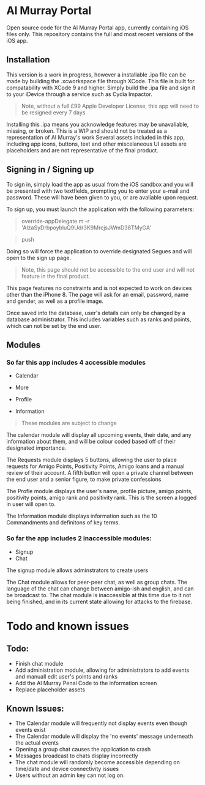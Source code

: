# Al Murray Portal

Open source code for the Al Murray Portal app, currently containing iOS files only. This repository contains the full and most recent versions of the iOS app.

## Installation

This version is a work in progress, however a installable .ipa file can be made by building the .xcworkspace file through XCode. This file is built for compatability with XCode 9 and higher. 
Simply build the .ipa file and sign it to your iDevice through a service such as Cydia Impactor. 
> Note, without a full £99 Apple Developer License, this app will need to be resigned every 7 days

Installing this .ipa means you acknowledge features may be unavaliable, missing, or broken. This is a WIP and should not be treated as a representation of Al Murray's work
Several assets included in this app, including app icons, buttons, text and other miscelaneous UI assets are placeholders and are not representative of the final product.

## Signing in / Signing up

To sign in, simply load the app as usual from the iOS sandbox and you will be presented with two textfields, prompting you to enter your e-mail and password.
These will have been given to you, or are avaliable upon request. 

To sign up, you must launch the application with the following parameters:

>override-appDelegate.m -r 'AIzaSyDrbpoybluQ9Udr3K9MrcjsJWmD38TMyGA'

>push

Doing so will force the application to override designated Segues and will open to the sign up page.

> Note, this page should not be accessible to the end user and will not feature in the final product.

This page features no constraints and is not expected to work on devices other than the iPhone 8.
The page will ask for an email, password, name and gender, as well as a profile image. 

Once saved into the database, user's details can only be changed by a database administrator. This includes variables such as ranks and points,
which can not be set by the end user.

## Modules

### So far this app includes 4 accessible modules

* Calendar

* More

* Profile

* Information

> These modules are subject to change

The calendar module will display all upcoming events, their date, and any information about them, and will be colour coded
based off of their designated importance.

The Requests module displays 5 buttons, allowing the user to place requests for Amigo Points, Positivity Points, Amigo loans and a 
manual review of their account. A fifth button will open a private channel between the end user and a senior figure, to make 
private confessions

The Profle module displays the user's name, profile picture, amigo points, positivity points, amigo rank and positivity rank. This is 
the screen a logged in user will open to.

The Information module displays information such as the 10 Commandments and definitons of key terms.

### So far the app includes 2 inaccessible modules:

* Signup
* Chat

The signup module allows adminstrators to create users

The Chat module allows for peer-peer chat, as well as group chats. The language of the chat can change between amigo-ish and
english, and can be broadcast to. The chat module is inaccessible at this time due to it not being finished, and in its current state
allowing for attacks to the firebase.

# Todo and known issues

## Todo:
* Finish chat module
* Add administration module, allowing for administrators to add events and manuall edit user's points and ranks
* Add the Al Murray Penal Code to the information screen
* Replace placeholder assets

## Known Issues:
* The Calendar module will frequently not display events even though events exist
* The Calendar module will display the 'no events' message underneath the actual events
* Opening a group chat causes the application to crash
* Messages broadcast to chats display incorrectly
* The chat module will randomly become accessible depending on time/date and device connectivity issues
* Users without an admin key can not log on.
